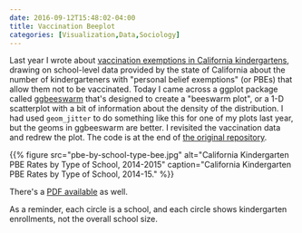 ```yaml
---
date: 2016-09-12T15:48:02-04:00
title: Vaccination Beeplot
categories: [Visualization,Data,Sociology]
---
```


Last year I wrote about [vaccination exemptions in California kindergartens](https://kieranhealy.org/blog/archives/2015/02/03/another-look-at-the-california-vaccination-data/), drawing on school-level data provided by the state of California about the number of kindergarteners with "personal belief exemptions" (or PBEs) that allow them not to be vaccinated. Today I came across a ggplot package called [ggbeeswarm](https://github.com/eclarke/ggbeeswarm) that's designed to create a "beeswarm plot", or a 1-D scatterplot with a bit of information about the density of the distribution. I had used `geom_jitter` to do something like this for one of my plots last year, but the geoms in ggbeeswarm are  better. I revisited the vaccination data and redrew the plot. The code is at the end of [the original repository](https://github.com/kjhealy/vaccines-ca). 

{{% figure src="pbe-by-school-type-bee.jpg" alt="California Kindergarten PBE Rates by Type of School, 2014-2015" caption="California Kindergarten PBE Rates by Type of School, 2014-15." %}}

There's a [PDF available](pbe-by-school-type-bee.pdf) as well.

As a reminder, each circle is a school, and each circle shows kindergarten enrollments, not the overall school size. 

